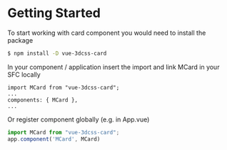 # Getting Started

To start working with card component you would need to install the package

```sh
$ npm install -D vue-3dcss-card
```

In your component / application insert the import and link MCard in your SFC locally

```vue
import MCard from "vue-3dcss-card";
...
components: { MCard },
...
```

Or register component globally (e.g. in App.vue)
```js
import MCard from "vue-3dcss-card";
app.component('MCard', MCard)
```
